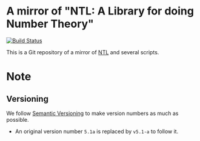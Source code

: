 # A mirror of "NTL: A Library for doing Number Theory"

[![Build Status](https://travis-ci.org/tell/ntl-unix.svg?branch=master)](https://travis-ci.org/tell/ntl-unix)

This is a Git repository of a mirror of [NTL](http://www.shoup.net/ntl/) and several scripts.

# Note

## Versioning

We follow [Semantic Versioning](http://semver.org/) to make version numbers as much as possible.
- An original version number `5.1a` is replaced by `v5.1-a` to follow it.
